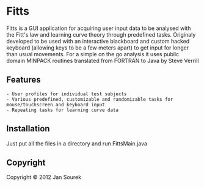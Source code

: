 # Fitts

Fitts is a GUI application for acquiring user input data to be analysed with the Fitt's law and learning curve theory through predefined tasks. Originaly developed to be used with an interactive blackboard and custom hacked keyboard (allowing keys to be a few meters apart) to get input for longer than usual movements.
For a simple on the go analysis it uses public domain MINPACK routines translated from FORTRAN to Java by Steve Verrill

## Features

	- User profiles for individual test subjects
	- Various predefined, customizable and randomizable tasks for mouse/touchscreen and keyboard input
	- Repeating tasks for learning curve data

## Installation

Just put all the files in a directory and run FittsMain.java

## Copyright

Copyright &copy; 2012 Jan Sourek